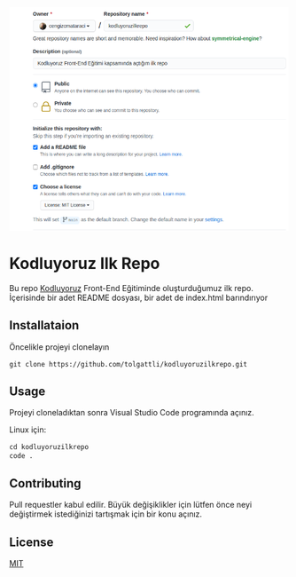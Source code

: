 
![Örnek Görsel](https://raw.githubusercontent.com/Kodluyoruz/taskforce/main/git/odev1/figures/github.png)

# Kodluyoruz Ilk Repo

Bu repo [Kodluyoruz](https://kodluyoruz.org/tr/kodluyoruz/) Front-End Eğitiminde oluşturduğumuz ilk repo. İçerisinde bir adet README dosyası, bir adet de index.html barındırıyor


## Installataion 

Öncelikle projeyi clonelayın

```
git clone https://github.com/tolgattli/kodluyoruzilkrepo.git

```

## Usage
Projeyi cloneladıktan sonra Visual Studio Code programında açınız.

Linux için:

```
cd kodluyoruzilkrepo
code .

```

## Contributing 

Pull requestler kabul edilir. Büyük değişiklikler için lütfen önce neyi değiştirmek istediğinizi tartışmak için bir konu açınız.


## License

[MIT]("C:\Users\tolga\OneDrive\Masaüstü\kodluyoruzilkrepo\LICENSE")